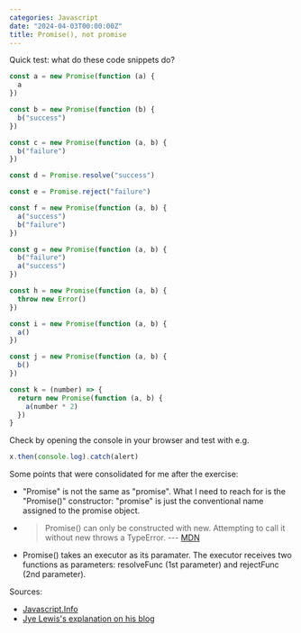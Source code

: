 ```yaml
---
categories: Javascript
date: "2024-04-03T00:00:00Z"
title: Promise(), not promise
---
```


Quick test: what do these code snippets do? 

```js
const a = new Promise(function (a) {
  a
})

const b = new Promise(function (b) {
  b("success")
})

const c = new Promise(function (a, b) {
  b("failure")
})

const d = Promise.resolve("success")

const e = Promise.reject("failure")

const f = new Promise(function (a, b) {
  a("success")
  b("failure")
})

const g = new Promise(function (a, b) {
  b("failure")
  a("success")
})

const h = new Promise(function (a, b) {
  throw new Error()
})

const i = new Promise(function (a, b) {
  a()
})

const j = new Promise(function (a, b) {
  b()
})

const k = (number) => {
  return new Promise(function (a, b) {
    a(number * 2)
  })
}
```

Check by opening the console in your browser and test with e.g.

```js
x.then(console.log).catch(alert)
```

Some points that were consolidated for me after the exercise:

- "Promise" is not the same as "promise". What I need to reach for is the "Promise()" constructor: "promise" is just the conventional name assigned to the promise object.

- > Promise() can only be constructed with new. Attempting to call it without new throws a TypeError. --- [MDN](https://developer.mozilla.org/en-US/docs/Web/JavaScript/Reference/Global_Objects/Promise/Promise#syntax)

- Promise() takes an executor as its paramater. The executor receives two functions as parameters: resolveFunc (1st parameter) and rejectFunc (2nd parameter).

Sources:

- [Javascript.Info](https://javascript.info/promise-basics)
- [Jye Lewis's explanation on his blog](https://jyelewis.com/blog/2021-10-01-javascript-promises-the-history/)
